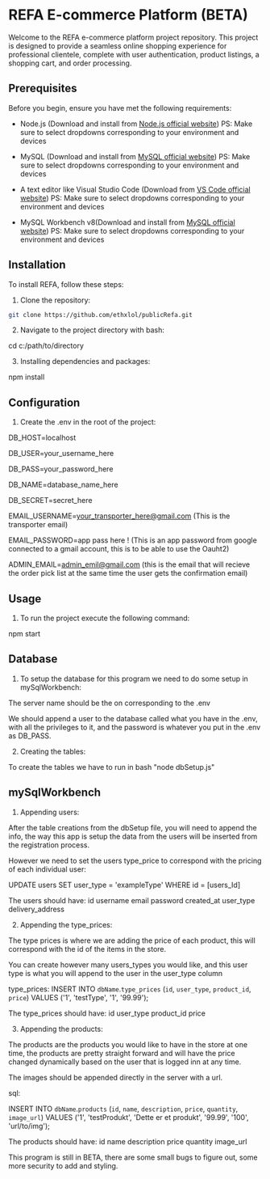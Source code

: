 # REFA E-commerce Platform (BETA)

Welcome to the REFA e-commerce platform project repository. This project is designed to provide a seamless online shopping experience for professional clientele, complete with user authentication, product listings, a shopping cart, and order processing.

## Prerequisites

Before you begin, ensure you have met the following requirements:

- Node.js (Download and install from [Node.js official website](https://nodejs.org/))
  PS: Make sure to select dropdowns corresponding to your environment and devices

- MySQL (Download and install from [MySQL official website](https://dev.mysql.com/downloads/mysql/))
  PS: Make sure to select dropdowns corresponding to your environment and devices

- A text editor like Visual Studio Code (Download from [VS Code official website](https://code.visualstudio.com/))
  PS: Make sure to select dropdowns corresponding to your environment and devices

- MySQL Workbench v8(Download and install from [MySQL official website](https://dev.mysql.com/downloads/workbench/))
  PS: Make sure to select dropdowns corresponding to your environment and devices

## Installation

To install REFA, follow these steps:

1. Clone the repository:

```bash
git clone https://github.com/ethxlol/publicRefa.git
```

2. Navigate to the project directory with bash:

cd c:/path/to/directory

3. Installing dependencies and packages:

npm install

## Configuration

1. Create the .env in the root of the project:

DB_HOST=localhost

DB_USER=your_username_here

DB_PASS=your_password_here

DB_NAME=database_name_here

DB_SECRET=secret_here

EMAIL_USERNAME=your_transporter_here@gmail.com (This is the transporter email)

EMAIL_PASSWORD=app pass here ! (This is an app password from google connected to a gmail account, this is to be able to use the Oauht2)

ADMIN_EMAIL=admin_emil@gmail.com (this is the email that will recieve the order pick list at the same time the user gets the confirmation email)

## Usage

1. To run the project execute the following command:

npm start

## Database

1. To setup the database for this program we need to do some setup in mySqlWorkbench:

The server name should be the on corresponding to the .env

We should append a user to the database called what you have in the .env, with all the privileges to it, and the password is whatever you put in the .env as DB_PASS.

2. Creating the tables:

To create the tables we have to run in bash "node dbSetup.js"

## mySqlWorkbench

1. Appending users:

After the table creations from the dbSetup file, you will need to append the info, the way this app is setup the data from the users will be inserted from the registration process.

However we need to set the users type_price to correspond with the pricing of each individual user:

UPDATE users
SET user_type = 'exampleType'
WHERE id = [users_Id]

The users should have:
id
username
email
password
created_at
user_type
delivery_address

2. Appending the type_prices:

The type prices is where we are adding the price of each product, this will correspond with the id of the items in the store.

You can create however many users_types you would like, and this user type is what you will append to the user in the user_type column

type_prices:
INSERT INTO `dbName`.`type_prices` (`id`, `user_type`, `product_id`, `price`) VALUES ('1', 'testType', '1', '99.99');

The type_prices should have:
id
user_type
product_id
price

3. Appending the products:

The products are the products you would like to have in the store at one time, the products are pretty straight forward and will have the price changed dynamically based on the user that is logged inn at any time.

The images should be appended directly in the server with a url.

sql:

INSERT INTO `dbName`.`products` (`id`, `name`, `description`, `price`, `quantity`, `image_url`) VALUES ('1', 'testProdukt', 'Dette er et produkt', '99.99', '100', 'url/to/img');

The products should have:
id
name
description
price
quantity
image_url

This program is still in BETA, there are some small bugs to figure out, some more security to add and styling.

